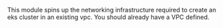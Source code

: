 This module spins up the networking infrastructure required to create an eks cluster in an existing vpc. You should already have a VPC defined.
